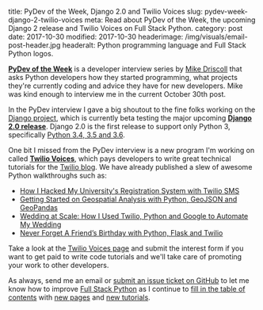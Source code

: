 title: PyDev of the Week, Django 2.0 and Twilio Voices
slug: pydev-week-django-2-twilio-voices
meta: Read about PyDev of the Week, the upcoming Django 2 release and Twilio Voices on Full Stack Python.
category: post
date: 2017-10-30
modified: 2017-10-30
headerimage: /img/visuals/email-post-header.jpg
headeralt: Python programming language and Full Stack Python logos.


[**PyDev of the Week**](https://www.blog.pythonlibrary.org/category/pydevoftheweek/) 
is a developer interview series by 
[Mike Driscoll](https://github.com/driscollis) that asks Python developers 
how they started programming, what projects they're currently coding and advice
they have for new developers. Mike was kind enough to 
interview me in the current October 30th post.

In the PyDev interview I gave a big shoutout to the fine folks working on the
[Django project](https://www.fullstackpython.com/django.html), which is 
currently beta testing the major upcoming
[**Django 2.0 release**](https://docs.djangoproject.com/en/2.0/releases/2.0/).
Django 2.0 is the first release to support only Python 3, specifically 
[Python 3.4, 3.5 and 3.6](https://docs.djangoproject.com/en/2.0/releases/2.0/#python-compatibility).

One bit I missed from the PyDev interview is a new program I'm working on
called [**Twilio Voices**](http://www.twiliovoices.com), which pays developers
to write great technical tutorials for the 
[Twilio blog](https://www.twilio.com/blog). We have already published a slew 
of awesome Python walkthroughs such as:

* [How I Hacked My University's Registration System with Twilio SMS](https://www.twilio.com/blog/2017/06/hacked-my-universitys-registration-system-python-twilio.html)
* [Getting Started on Geospatial Analysis with Python, GeoJSON and GeoPandas](https://www.twilio.com/blog/2017/08/geospatial-analysis-python-geojson-geopandas.html)
* [Wedding at Scale: How I Used Twilio, Python and Google to Automate My Wedding](https://www.twilio.com/blog/2017/04/wedding-at-scale-how-i-used-twilio-python-and-google-to-automate-my-wedding.html) 
* [Never Forget A Friend’s Birthday with Python, Flask and Twilio](https://www.twilio.com/blog/2017/09/never-forget-friends-birthday-python-flask-twilio.html)

Take a look at the [Twilio Voices page](http://www.twiliovoices.com/) and 
submit the interest form if you want to get paid to write code tutorials 
and we'll take care of promoting your work to other developers. 

As always, send me an email or [submit an issue ticket on GitHub](https://github.com/mattmakai/fullstackpython.com/issues) 
to let me know how to improve 
[Full Stack Python](https://www.fullstackpython.com/) 
as I continue to 
[fill in the table of contents](https://www.fullstackpython.com/table-of-contents.html) 
with [new pages](https://www.fullstackpython.com/change-log.html)
and 
[new tutorials](https://www.fullstackpython.com/blog.html).


